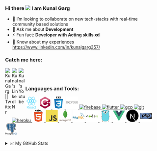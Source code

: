 ### Hi there <img src="https://media.giphy.com/media/hvRJCLFzcasrR4ia7z/giphy.gif" width="25px"> I am Kunal Garg


- 👯 I’m looking to collaborate on new tech-stacks with real-time community based solutions
- 💬 Ask me about **Development**
- ⚡ Fun fact: **Developer with Acting skills xd**
- 📄 Know about my experiences https://www.linkedin.com/in/kunalgarg357/

<h3 align="left">Catch me here:</h3>
<a href="https://twitter.com/kunal_g_29" target="_blank">
  <img align="left" alt="Kunal Garg || Twitter" width="22px" src="https://raw.githubusercontent.com/peterthehan/peterthehan/master/assets/twitter.svg" />
</a>
<a href="https://www.linkedin.com/in/kunalgarg357/" target="_blank">
  <img align="left" alt="Kunal's LinkedIN" width="22px" src="https://raw.githubusercontent.com/peterthehan/peterthehan/master/assets/linkedin.svg" />
</a>
<a href="https://www.youtube.com/c/KunalGarg" target="_blank">
  <img align="left" alt="Kunal's Youtube" width="22px" src="https://raw.githubusercontent.com/peterthehan/peterthehan/master/assets/youtube.svg" />
</a>

<br/><br/>
<h3 align="left">Languages and Tools:</h3>
<p align="left">
 <a href="https://reactjs.org/" target="_blank"> <img src="https://raw.githubusercontent.com/devicons/devicon/master/icons/react/react-original-wordmark.svg" alt="react" width="40" height="40"/> </a>  <a href="https://www.w3schools.com/cpp/" target="_blank"> <img src="https://raw.githubusercontent.com/devicons/devicon/master/icons/cplusplus/cplusplus-original.svg" alt="cplusplus" width="40" height="40"/> </a> <a href="https://www.w3schools.com/css/" target="_blank"> <img src="https://raw.githubusercontent.com/devicons/devicon/master/icons/css3/css3-original-wordmark.svg" alt="css3" width="40" height="40"/> </a> <a href="https://expressjs.com" target="_blank"> <img src="https://raw.githubusercontent.com/devicons/devicon/master/icons/express/express-original-wordmark.svg" alt="express" width="40" height="40"/> </a> <a href="https://firebase.google.com/" target="_blank"> <img src="https://www.vectorlogo.zone/logos/firebase/firebase-icon.svg" alt="firebase" width="40" height="40"/> </a> <a href="https://flutter.dev" target="_blank"> <img src="https://www.vectorlogo.zone/logos/flutterio/flutterio-icon.svg" alt="flutter" width="40" height="40"/> </a> <a href="https://cloud.google.com" target="_blank"> <img src="https://www.vectorlogo.zone/logos/google_cloud/google_cloud-icon.svg" alt="gcp" width="40" height="40"/> </a> <a href="https://git-scm.com/" target="_blank"> <img src="https://www.vectorlogo.zone/logos/git-scm/git-scm-icon.svg" alt="git" width="40" height="40"/> </a> <a href="https://heroku.com" target="_blank"> <img src="https://www.vectorlogo.zone/logos/heroku/heroku-icon.svg" alt="heroku" width="40" height="40"/> </a> <a href="https://www.w3.org/html/" target="_blank"> <img src="https://raw.githubusercontent.com/devicons/devicon/master/icons/html5/html5-original-wordmark.svg" alt="html5" width="40" height="40"/> </a> <a href="https://developer.mozilla.org/en-US/docs/Web/JavaScript" target="_blank"> <img src="https://raw.githubusercontent.com/devicons/devicon/master/icons/javascript/javascript-original.svg" alt="javascript" width="40" height="40"/> </a> <a href="https://www.mongodb.com/" target="_blank"> <img src="https://raw.githubusercontent.com/devicons/devicon/master/icons/mongodb/mongodb-original-wordmark.svg" alt="mongodb" width="40" height="40"/> </a> <a href="https://www.mysql.com/" target="_blank"> <img src="https://raw.githubusercontent.com/devicons/devicon/master/icons/mysql/mysql-original-wordmark.svg" alt="mysql" width="40" height="40"/> </a> <a href="https://nodejs.org" target="_blank"> <img src="https://raw.githubusercontent.com/devicons/devicon/master/icons/nodejs/nodejs-original-wordmark.svg" alt="nodejs" width="40" height="40"/> </a> <a href="https://golang.org/" target="_blank"> <img src="https://github.com/devicons/devicon/blob/master/icons/go/go-original.svg" alt="go" width="40" height="40"/> </a>
   <a href="https://vuejs.org/" target="_blank"> <img src="https://github.com/devicons/devicon/blob/master/icons/vuejs/vuejs-original.svg" alt="go" width="40" height="40"/> </a>
   <a href="https://nextjs.org/" target="_blank"> <img src="https://github.com/devicons/devicon/blob/master/icons/nextjs/nextjs-original.svg" alt="go" width="40" height="40"/> </a>
  <a href="https://www.php.net" target="_blank"> <img src="https://raw.githubusercontent.com/devicons/devicon/master/icons/php/php-original.svg" alt="php" width="40" height="40"/> </a><a href="https://www.postgresql.org" target="_blank"> <img src="https://raw.githubusercontent.com/devicons/devicon/master/icons/postgresql/postgresql-original-wordmark.svg" alt="postgresql" width="40" height="40"/> </a>  </p>
<details>

  
 <summary>📈 My GitHub Stats</summary> 
  
  <p><img align="left" src="https://github-readme-stats.vercel.app/api/top-langs?username=garg-kunal&show_icons=true&theme=cobalt&hide_border=true&locale=en&layout=compact" alt="garg-kunal" /></p>
  
 <img align="center" src="https://github-readme-stats.vercel.app/api?username=garg-kunal&show_icons=true&theme=radical&show_icons=true&count_private=true&include_all_commits=true"/>
  </details>
